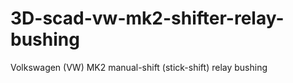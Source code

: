 # 3D-scad-vw-mk2-shifter-relay-bushing
Volkswagen (VW) MK2 manual-shift (stick-shift) relay bushing

